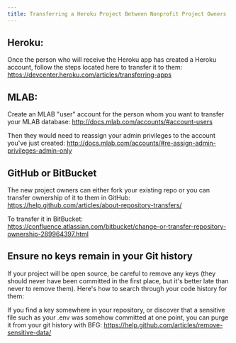 ```yaml
---
title: Transferring a Heroku Project Between Nonprofit Project Owners
---
```

## Heroku:

Once the person who will receive the Heroku app has created a Heroku account, follow the steps located here to transfer it to them: <a href='https://devcenter.heroku.com/articles/transferring-apps' target='_blank' rel='nofollow'>https://devcenter.heroku.com/articles/transferring-apps</a>

## MLAB:

Create an MLAB "user" account for the person whom you want to transfer your MLAB database: <a href='http://docs.mlab.com/accounts/#account-users' target='_blank' rel='nofollow'>http://docs.mlab.com/accounts/#account-users</a>

Then they would need to reassign your admin privileges to the account you've just created: <a href='http://docs.mlab.com/accounts/#re-assign-admin-privileges-admin-only' target='_blank' rel='nofollow'>http://docs.mlab.com/accounts/#re-assign-admin-privileges-admin-only</a>

## GitHub or BitBucket

The new project owners can either fork your existing repo or you can transfer ownership of it to them in GitHub: <a href='https://help.github.com/articles/about-repository-transfers/' target='_blank' rel='nofollow'>https://help.github.com/articles/about-repository-transfers/</a>

To transfer it in BitBucket: <a href='https://confluence.atlassian.com/bitbucket/change-or-transfer-repository-ownership-289964397.html' target='_blank' rel='nofollow'>https://confluence.atlassian.com/bitbucket/change-or-transfer-repository-ownership-289964397.html</a>

## Ensure no keys remain in your Git history

If your project will be open source, be careful to remove any keys (they should never have been committed in the first place, but it's better late than never to remove them). Here's how to search through your code history for them:

If you find a key somewhere in your repository, or discover that a sensitive file such as your .env was somehow committed at one point, you can purge it from your git history with BFG: <a href='https://help.github.com/articles/remove-sensitive-data/' target='_blank' rel='nofollow'>https://help.github.com/articles/remove-sensitive-data/</a>